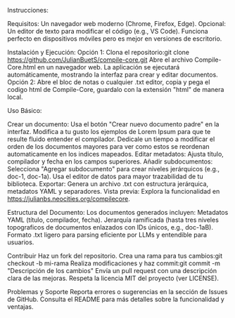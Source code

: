 Instrucciones: 


Requisitos:
Un navegador web moderno (Chrome, Firefox, Edge).
Opcional: Un editor de texto para modificar el código (e.g., VS Code).
Funciona perfecto en dispositivos móviles pero es mejor en versiones de escritorio.

Instalación y Ejecución:
Opción 1:
Clona el repositorio:git clone https://github.com/JulianBuetS/compile-core.git
Abre el archivo Compile-Core.html  en un navegador web.
La aplicación se ejecutará automáticamente, mostrando la interfaz para crear y editar documentos.
Opción 2: 
Abre el bloc de notas o cualquier .txt editor, copia y pega el codigo html de Compile-Core, guardalo con la extensión "html" de manera local. 

Uso Básico:

Crear un documento: Usa el botón "Crear nuevo documento padre" en la interfaz.
Modifica a tu gusto los ejemplos de Lorem Ipsum para que te resulte fluido entender el compilador. Dedicale un tiempo a modificar el orden de los documentos mayores para ver como estos se reordenan automaticamente en los indices mapeados.
Editar metadatos: Ajusta título, compilador y fecha en los campos superiores.
Añadir subdocumentos: Selecciona "Agregar subdocumento" para crear niveles jerárquicos (e.g., doc-1, doc-1a).
Usa el editor de datos para mayor trazabilidad de tu biblioteca.
Exportar: Genera un archivo .txt con estructura jerárquica, metadatos YAML y separadores.
Vista previa: Explora la funcionalidad en https://julianbs.neocities.org/compilecore.

Estructura del Documento:
Los documentos generados incluyen:
Metadatos YAML (título, compilador, fecha).
Jerarquía ramificada (hasta tres niveles topograficos de documentos enlazados con IDs únicos, e.g., doc-1aB).
Formato .txt ligero para parsing eficiente por LLMs y entendible para usuarios.

Contribuir
Haz un fork del repositorio.
Crea una rama para tus cambios:git checkout -b mi-rama
Realiza modificaciones y haz commit:git commit -m "Descripción de los cambios"
Envía un pull request con una descripción clara de las mejoras.
Respeta la licencia MIT del proyecto (ver LICENSE).

Problemas y Soporte
Reporta errores o sugerencias en la sección de Issues de GitHub.
Consulta el README para más detalles sobre la funcionalidad y ventajas.
